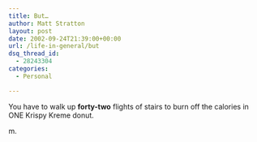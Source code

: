 ```yaml
---
title: But…
author: Matt Stratton
layout: post
date: 2002-09-24T21:39:00+00:00
url: /life-in-general/but
dsq_thread_id:
  - 28243304
categories:
  - Personal

---
```

You have to walk up **forty-two** flights of stairs to burn off the calories in ONE Krispy Kreme donut.

m.